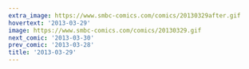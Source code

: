```yaml
---
extra_image: https://www.smbc-comics.com/comics/20130329after.gif
hovertext: '2013-03-29'
image: https://www.smbc-comics.com/comics/20130329.gif
next_comic: '2013-03-30'
prev_comic: '2013-03-28'
title: '2013-03-29'
---
```


